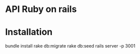 # API Ruby on rails


# Installation

bundle install
rake db:migrate
rake db:seed
rails server -p 3001



